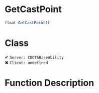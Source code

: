 # GetCastPoint
```js	
float GetCastPoint()
```
# Class
✔ `Server: CDOTABaseAbility`  
✖ `Client: undefined`  

# Function Description

